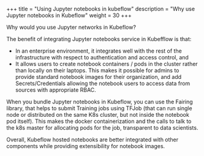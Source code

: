 +++
title = "Using Jupyter notebooks in kubeflow"
description = "Why use Jupyter notebooks in Kubeflow"
weight = 30
+++

Why would you use Jupyter networks in Kubeflow?

The benefit of integrating Jupyter notebooks service in Kubefflow is that:

* In an enterprise environment, it integrates well with the rest of the infrastructure with respect to authentication and access control, and
* It allows users to create notebook containers / pods in the cluster rather than locally on their laptops.
This makes it possible for admins to provide standard notebook images for their organization, and add Secrets/Credentials allowing the notebook users to access data from sources with appropriate RBAC.

When you bundle Jupyter notebooks in Kubeflow, you can use the Fairing library, that helps to submit Training jobs using TFJob (that can run single node or distributed on the same K8s cluster, but not inside the notebook pod itself). This makes the docker containerization and the calls to talk to the k8s master for allocating pods for the job, transparent to data scientists.

Overall, Kubeflow hosted notebooks are better integrated with other components while providing extensibility for notebook images.
